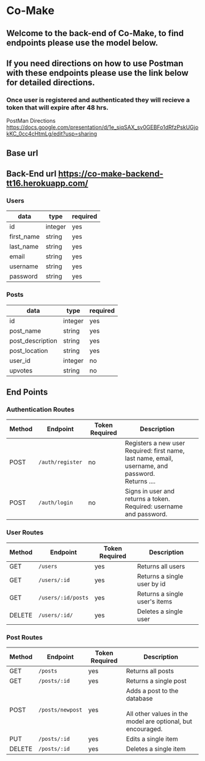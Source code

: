# Co-Make

## Welcome to the back-end of Co-Make, to find endpoints please use the model below.

## If you need directions on how to use Postman with these endpoints please use the link below for detailed directions.

### Once user is registered and authenticated they will recieve a token that will expire after 48 hrs.

PostMan Directions https://docs.google.com/presentation/d/1e_siqSAX_sv0GEBFo1dRfzPskUGjokKC_0cc4cHtmLg/edit?usp=sharing

## Base url <Front-End Deployment Link>

## Back-End url https://co-make-backend-tt16.herokuapp.com/

### Users

| data       | type                  | required |
| ---------- | --------------------- | -------- |
| id         | integer               | yes      |
| first_name | string                | yes      |
| last_name  | string                | yes      |
| email      | string                | yes      |
| username   | string                | yes      |
| password   | string                | yes      |

### Posts

| data             | type    | required |
| -----------      | ------- | -------- |
| id               | integer | yes      |
| post_name        | string  | yes      |
| post_description | string  | yes      |
| post_location    | string  | yes      |
| user_id          | integer | no       |
| upvotes          | string  | no       |

## End Points

### Authentication Routes

| Method | Endpoint         | Token Required | Description                                                                                                       |     |
| ------ | ---------------- | -------------- | ----------------------------------------------------------------------------------------------------------------- | --- |
| POST   | `/auth/register` | no             | Registers a new user <br> Required: first name, last name, email, username, and password. <br>Returns .... |
| POST   | `/auth/login`    | no             | Signs in user and returns a token.<br> Required: username and password.              |

### User Routes

| Method | Endpoint           | Token Required | Description                   |
| ------ | ------------------ | -------------- | ----------------------------- |
| GET    | `/users`           | yes            | Returns all users             |
| GET    | `/users/:id`       | yes            | Returns a single user by id   |
| GET    | `/users/:id/posts` | yes            | Returns a single user's items |
| DELETE | `/users/:id/`      | yes            | Deletes a single user         |

### Post Routes

| Method | Endpoint           | Token Required | Description                                                                                        |
| ------ | ------------------ | -------------- | -------------------------------------------------------------------------------------------------- |
| GET    | `/posts`           | yes            | Returns all posts                                                                                  |
| GET    | `/posts/:id`       | yes            | Returns a single post                                                                              |
| POST   | `/posts/newpost`   | yes            | Adds a post to the database <br> <br> All other values in the model are optional, but encouraged. |
| PUT    | `/posts/:id`       | yes            | Edits a single item                                                                                |
| DELETE | `/posts/:id`       | yes            | Deletes a single item                                                                             |